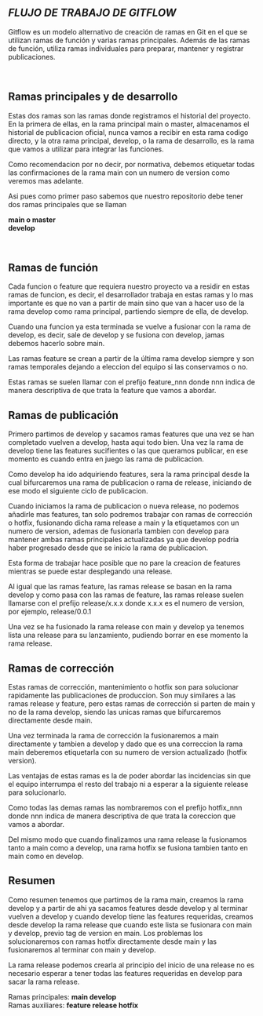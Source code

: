 ## _FLUJO DE TRABAJO DE GITFLOW_

Gitflow es un modelo alternativo de creación de ramas en Git en el que se utilizan ramas de función y varias ramas principales.
Además de las ramas de función, utiliza ramas individuales para preparar, mantener y registrar publicaciones.

&nbsp;

## Ramas principales y de desarrollo

Estas dos ramas son las ramas donde registramos el historial del proyecto. En la primera de ellas,
en la rama principal main o master, almacenamos el historial de publicacion oficial, nunca vamos
a recibir en esta rama codigo directo, y la otra rama principal, develop, o la rama de desarrollo,
es la rama que vamos a utilizar para integrar las funciones.

Como recomendacion por no decir, por normativa, debemos etiquetar todas las confirmaciones de la rama
main con un numero de version como veremos mas adelante.

Asi pues como primer paso sabemos que nuestro repositorio debe tener dos ramas principales que se llaman

**main o master**\
**develop**

&nbsp;

## Ramas de función

Cada funcion o feature que requiera nuestro proyecto va a residir en estas ramas de funcion, es decir,
el desarrollador trabaja en estas ramas y lo mas importante es que no van a partir de main sino que
van a hacer uso de la rama develop como rama principal, partiendo siempre de ella, de develop.

Cuando una funcion ya esta terminada se vuelve a fusionar con la rama de develop, es decir,
sale de develop y se fusiona con develop, jamas debemos hacerlo sobre main.

Las ramas feature se crean a partir de la última rama develop siempre y son ramas temporales
dejando a eleccion del equipo si las conservamos o no.

Estas ramas se suelen llamar con el prefijo feature_nnn donde nnn indica de manera descriptiva
de que trata la feature que vamos a abordar.

## Ramas de publicación

Primero partimos de develop y sacamos ramas features que una vez se han completado
vuelven a develop, hasta aqui todo bien. Una vez la rama de develop tiene las features sucifientes
o las que queramos publicar, en ese momento es cuando entra en juego las rama de publicacion.

Como develop ha ido adquiriendo features, sera la rama principal desde la cual bifurcaremos una rama
de publicacion o rama de release, iniciando de ese modo el siguiente ciclo de publicacion.

Cuando iniciamos la rama de publicacion o nueva release, no podemos añadirle mas features, tan solo
podremos trabajar con ramas de corrección o hotfix, fusionando dicha rama release a main y la etiquetamos
con un numero de version, ademas de fusionarla tambien con develop para mantener ambas ramas principales
actualizadas ya que develop podria haber progresado desde que se inicio la rama de publicacion.

Esta forma de trabajar hace posible que no pare la creacion de features mientras se puede
estar desplegando una release.

Al igual que las ramas feature, las ramas release se basan en la rama develop y como pasa con
las ramas de feature, las ramas release suelen llamarse con el prefijo release/x.x.x donde x.x.x
es el numero de version, por ejemplo, release/0.0.1

Una vez se ha fusionado la rama release con main y develop ya tenemos lista una release para su
lanzamiento, pudiendo borrar en ese momento la rama release.

## Ramas de corrección

Estas ramas de corrección, mantenimiento o hotfix son para solucionar
rapidamente las publicaciones de produccion. Son muy similares a las ramas
release y feature, pero estas ramas de corrección si parten de main y no
de la rama develop, siendo las unicas ramas que bifurcaremos directamente
desde main.

Una vez terminada la rama de corrección la fusionaremos a main directamente
y tambien a develop y dado que es una correccion la rama main deberemos
etiquetarla con su numero de version actualizado (hotfix version).

Las ventajas de estas ramas es la de poder abordar las incidencias sin que
el equipo interrumpa el resto del trabajo ni a esperar a la siguiente release
para solucionarlo.

Como todas las demas ramas las nombraremos con el prefijo hotfix_nnn donde nnn
indica de manera descriptiva de que trata la coreccion que vamos a abordar.

Del mismo modo que cuando finalizamos una rama release la fusionamos tanto
a main como a develop, una rama hotfix se fusiona tambien tanto en main como en develop.

## Resumen

Como resumen tenemos que partimos de la rama main, creamos la rama develop y a partir
de ahi ya sacamos features desde develop y al terminar vuelven a develop y cuando
develop tiene las features requeridas, creamos desde develop la rama release que cuando
este lista se fusionara con main y develop, previo tag de version en main.
Los problemas los solucionaremos con ramas hotfix directamente desde main y las fusionaremos
al terminar con main y develop.

La rama release podemos crearla al principio del inicio de una release no es necesario
esperar a tener todas las features requeridas en develop para sacar la rama release.

Ramas principales: **main develop**\
Ramas auxiliares: **feature release hotfix**
